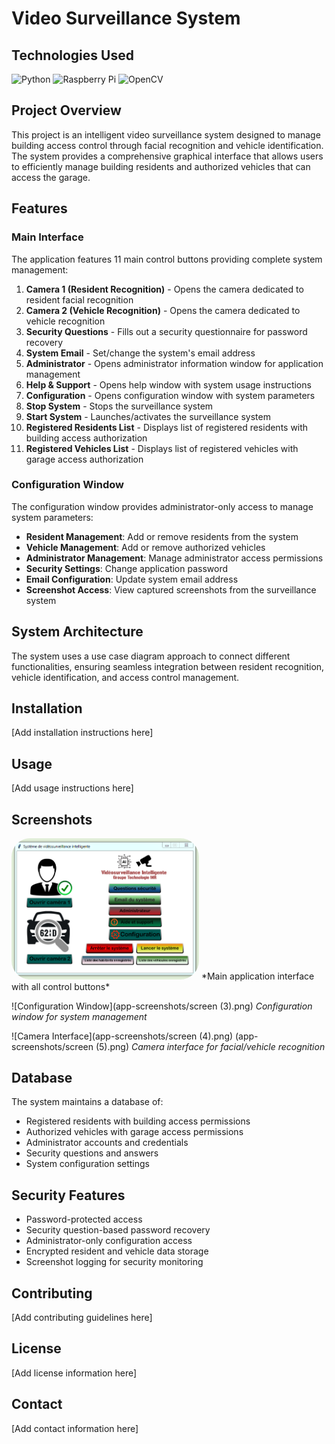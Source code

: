 # Video Surveillance System

## Technologies Used

![Python](https://img.shields.io/badge/-Python-3776AB?style=plastic&logo=Python&logoColor=white)
![Raspberry Pi](https://img.shields.io/badge/-Raspberry_Pi-C51A4A?style=plastic&logo=Raspberry-Pi)
![OpenCV](https://img.shields.io/badge/-OpenCV-5C3EE8?style=plastic&logo=OpenCV)

## Project Overview

This project is an intelligent video surveillance system designed to manage building access control through facial recognition and vehicle identification. The system provides a comprehensive graphical interface that allows users to efficiently manage building residents and authorized vehicles that can access the garage.

## Features

### Main Interface
The application features 11 main control buttons providing complete system management:

1. **Camera 1 (Resident Recognition)** - Opens the camera dedicated to resident facial recognition
2. **Camera 2 (Vehicle Recognition)** - Opens the camera dedicated to vehicle recognition
3. **Security Questions** - Fills out a security questionnaire for password recovery
4. **System Email** - Set/change the system's email address
5. **Administrator** - Opens administrator information window for application management
6. **Help & Support** - Opens help window with system usage instructions
7. **Configuration** - Opens configuration window with system parameters
8. **Stop System** - Stops the surveillance system
9. **Start System** - Launches/activates the surveillance system
10. **Registered Residents List** - Displays list of registered residents with building access authorization
11. **Registered Vehicles List** - Displays list of registered vehicles with garage access authorization

### Configuration Window
The configuration window provides administrator-only access to manage system parameters:

- **Resident Management**: Add or remove residents from the system
- **Vehicle Management**: Add or remove authorized vehicles
- **Administrator Management**: Manage administrator access permissions
- **Security Settings**: Change application password
- **Email Configuration**: Update system email address
- **Screenshot Access**: View captured screenshots from the surveillance system

## System Architecture

The system uses a use case diagram approach to connect different functionalities, ensuring seamless integration between resident recognition, vehicle identification, and access control management.

## Installation

[Add installation instructions here]

## Usage

[Add usage instructions here]

## Screenshots

<!-- Add your project screenshots here -->
<img src="app-screenshots/screen%20(2).png" alt="Main Interface" width="300" style="border-radius: 30px;">
*Main application interface with all control buttons*

![Configuration Window](app-screenshots/screen (3).png)
*Configuration window for system management*

![Camera Interface](app-screenshots/screen (4).png) (app-screenshots/screen (5).png)
*Camera interface for facial/vehicle recognition*

## Database

The system maintains a database of:
- Registered residents with building access permissions
- Authorized vehicles with garage access permissions
- Administrator accounts and credentials
- Security questions and answers
- System configuration settings

## Security Features

- Password-protected access
- Security question-based password recovery
- Administrator-only configuration access
- Encrypted resident and vehicle data storage
- Screenshot logging for security monitoring

## Contributing

[Add contributing guidelines here]

## License

[Add license information here]

## Contact

[Add contact information here]
